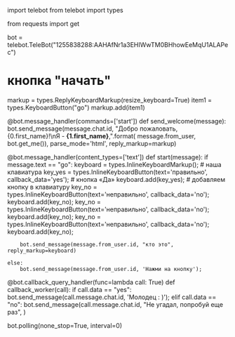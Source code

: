 import telebot
from telebot import types

from requests import get

bot = telebot.TeleBot("1255838288:AAHAfNr1a3EHIWwTM0BHhowEeMqU1ALAPec")

# кнопка "начать"
markup = types.ReplyKeyboardMarkup(resize_keyboard=True)
item1 = types.KeyboardButton("go")
markup.add(item1)


@bot.message_handler(commands=['start'])
def send_welcome(message):
    bot.send_message(message.chat.id,
                     "Добро пожаловать, {0.first_name}!\nЯ - <b>{1.first_name}</b>,".format(
                         message.from_user, bot.get_me()),
                     parse_mode='html', reply_markup=markup)

@bot.message_handler(content_types=['text'])
def start(message):
    if message.text == "go":
        keyboard = types.InlineKeyboardMarkup();  # наша клавиатура
        key_yes = types.InlineKeyboardButton(text='правильно', callback_data='yes');  # кнопка «Да»
        keyboard.add(key_yes);  # добавляем кнопку в клавиатуру
        key_no = types.InlineKeyboardButton(text='неправильно', callback_data='no');
        keyboard.add(key_no);
        key_no = types.InlineKeyboardButton(text='неправильно', callback_data='no');
        keyboard.add(key_no);
        key_no = types.InlineKeyboardButton(text='неправильно', callback_data='no');
        keyboard.add(key_no);

        bot.send_message(message.from_user.id, "кто это", reply_markup=keyboard)

    else:
        bot.send_message(message.from_user.id, 'Нажми на кнопку');


@bot.callback_query_handler(func=lambda call: True)
def callback_worker(call):
    if call.data == "yes":
        bot.send_message(call.message.chat.id, 'Молодец : )');
    elif call.data == "no":
        bot.send_message(call.message.chat.id, "Не угадал, попробуй еще раз", )


bot.polling(none_stop=True, interval=0)

